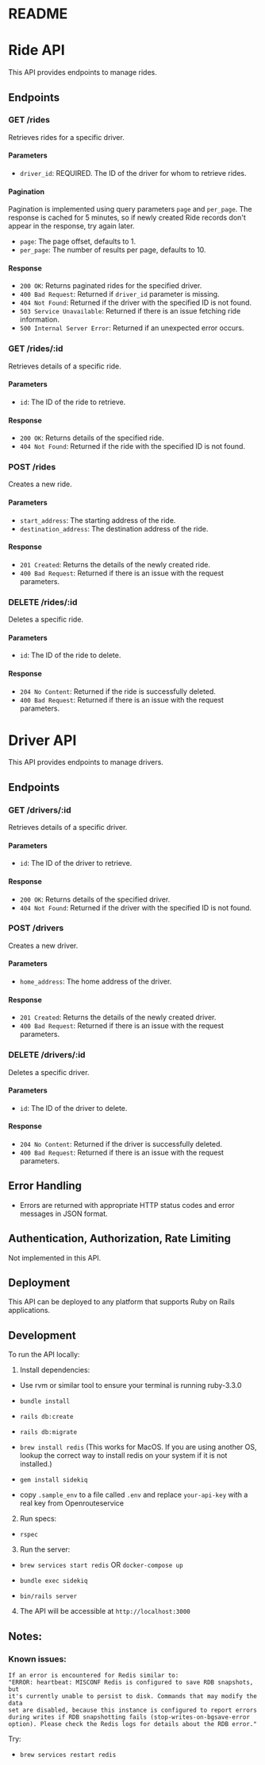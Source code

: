 # README

# Ride API

This API provides endpoints to manage rides.

## Endpoints

### GET /rides

Retrieves rides for a specific driver.

#### Parameters

- `driver_id`: REQUIRED. The ID of the driver for whom to retrieve rides.

#### Pagination

Pagination is implemented using query parameters `page` and `per_page`.  The response is cached for 5 minutes, so if newly created Ride records don't appear in the response, try again later.

- `page`: The page offset, defaults to 1.
- `per_page`: The number of results per page, defaults to 10.

#### Response

- `200 OK`: Returns paginated rides for the specified driver.
- `400 Bad Request`: Returned if `driver_id` parameter is missing.
- `404 Not Found`: Returned if the driver with the specified ID is not found.
- `503 Service Unavailable`: Returned if there is an issue fetching ride information.
- `500 Internal Server Error`: Returned if an unexpected error occurs.

### GET /rides/:id

Retrieves details of a specific ride.

#### Parameters

- `id`: The ID of the ride to retrieve.

#### Response

- `200 OK`: Returns details of the specified ride.
- `404 Not Found`: Returned if the ride with the specified ID is not found.

### POST /rides

Creates a new ride.

#### Parameters

- `start_address`: The starting address of the ride.
- `destination_address`: The destination address of the ride.

#### Response

- `201 Created`: Returns the details of the newly created ride.
- `400 Bad Request`: Returned if there is an issue with the request parameters.

### DELETE /rides/:id

Deletes a specific ride.

#### Parameters

- `id`: The ID of the ride to delete.

#### Response

- `204 No Content`: Returned if the ride is successfully deleted.
- `400 Bad Request`: Returned if there is an issue with the request parameters.

# Driver API

This API provides endpoints to manage drivers.

## Endpoints

### GET /drivers/:id

Retrieves details of a specific driver.

#### Parameters

- `id`: The ID of the driver to retrieve.

#### Response

- `200 OK`: Returns details of the specified driver.
- `404 Not Found`: Returned if the driver with the specified ID is not found.

### POST /drivers

Creates a new driver.

#### Parameters

- `home_address`: The home address of the driver.

#### Response

- `201 Created`: Returns the details of the newly created driver.
- `400 Bad Request`: Returned if there is an issue with the request parameters.

### DELETE /drivers/:id

Deletes a specific driver.

#### Parameters

- `id`: The ID of the driver to delete.

#### Response

- `204 No Content`: Returned if the driver is successfully deleted.
- `400 Bad Request`: Returned if there is an issue with the request parameters.

## Error Handling

- Errors are returned with appropriate HTTP status codes and error messages in JSON format.

## Authentication, Authorization, Rate Limiting

Not implemented in this API.

## Deployment

This API can be deployed to any platform that supports Ruby on Rails applications.

## Development

To run the API locally:

1. Install dependencies:

- Use rvm or similar tool to ensure your terminal is running ruby-3.3.0

- `bundle install`

- `rails db:create`

- `rails db:migrate`

- `brew install redis`  (This works for MacOS.  If you are using another OS, lookup the correct way to install redis on your system if it is not installed.)

- `gem install sidekiq`

- copy `.sample_env` to a file called `.env` and replace `your-api-key` with a real key from Openrouteservice

2. Run specs:

- `rspec`

3. Run the server:

- `brew services start redis` OR `docker-compose up`

- `bundle exec sidekiq`

- `bin/rails server`

4. The API will be accessible at `http://localhost:3000`




## Notes:
### Known issues:
    If an error is encountered for Redis similar to:
    "ERROR: heartbeat: MISCONF Redis is configured to save RDB snapshots, but 
    it's currently unable to persist to disk. Commands that may modify the data 
    set are disabled, because this instance is configured to report errors 
    during writes if RDB snapshotting fails (stop-writes-on-bgsave-error 
    option). Please check the Redis logs for details about the RDB error."

Try: 
- `brew services restart redis`
